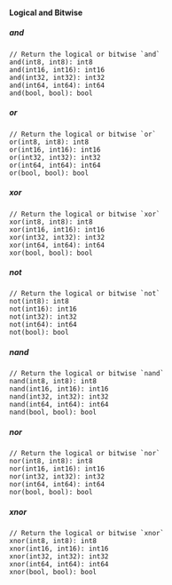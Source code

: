 #### Logical and Bitwise

##### and

```alan
// Return the logical or bitwise `and`
and(int8, int8): int8
and(int16, int16): int16
and(int32, int32): int32
and(int64, int64): int64
and(bool, bool): bool
```

##### or

```alan
// Return the logical or bitwise `or`
or(int8, int8): int8
or(int16, int16): int16
or(int32, int32): int32
or(int64, int64): int64
or(bool, bool): bool
```

##### xor

```alan
// Return the logical or bitwise `xor`
xor(int8, int8): int8
xor(int16, int16): int16
xor(int32, int32): int32
xor(int64, int64): int64
xor(bool, bool): bool
```

##### not

```alan
// Return the logical or bitwise `not`
not(int8): int8
not(int16): int16
not(int32): int32
not(int64): int64
not(bool): bool
```

##### nand

```alan
// Return the logical or bitwise `nand`
nand(int8, int8): int8
nand(int16, int16): int16
nand(int32, int32): int32
nand(int64, int64): int64
nand(bool, bool): bool
```

##### nor

```alan
// Return the logical or bitwise `nor`
nor(int8, int8): int8
nor(int16, int16): int16
nor(int32, int32): int32
nor(int64, int64): int64
nor(bool, bool): bool
```

##### xnor

```alan
// Return the logical or bitwise `xnor`
xnor(int8, int8): int8
xnor(int16, int16): int16
xnor(int32, int32): int32
xnor(int64, int64): int64
xnor(bool, bool): bool
```